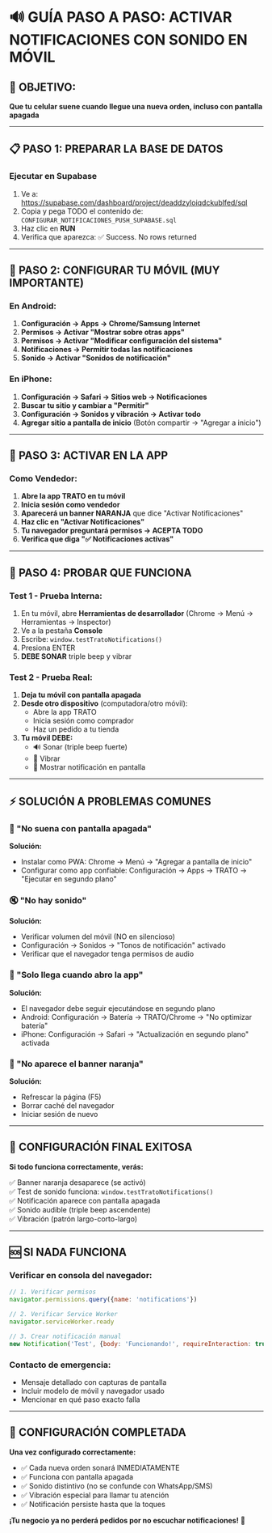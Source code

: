 # 🔊 GUÍA PASO A PASO: ACTIVAR NOTIFICACIONES CON SONIDO EN MÓVIL

## 🎯 OBJETIVO: 
**Que tu celular suene cuando llegue una nueva orden, incluso con pantalla apagada**

---

## 📋 PASO 1: PREPARAR LA BASE DE DATOS

### **Ejecutar en Supabase**
1. Ve a: https://supabase.com/dashboard/project/deaddzyloiqdckublfed/sql
2. Copia y pega TODO el contenido de: `CONFIGURAR_NOTIFICACIONES_PUSH_SUPABASE.sql`
3. Haz clic en **RUN** 
4. Verifica que aparezca: ✅ Success. No rows returned

---

## 📱 PASO 2: CONFIGURAR TU MÓVIL (MUY IMPORTANTE)

### **En Android:**
1. **Configuración → Apps → Chrome/Samsung Internet**
2. **Permisos → Activar "Mostrar sobre otras apps"**
3. **Permisos → Activar "Modificar configuración del sistema"**
4. **Notificaciones → Permitir todas las notificaciones**
5. **Sonido → Activar "Sonidos de notificación"**

### **En iPhone:**
1. **Configuración → Safari → Sitios web → Notificaciones**
2. **Buscar tu sitio y cambiar a "Permitir"**
3. **Configuración → Sonidos y vibración → Activar todo**
4. **Agregar sitio a pantalla de inicio** (Botón compartir → "Agregar a inicio")

---

## 🚀 PASO 3: ACTIVAR EN LA APP

### **Como Vendedor:**
1. **Abre la app TRATO en tu móvil**
2. **Inicia sesión como vendedor**  
3. **Aparecerá un banner NARANJA** que dice "Activar Notificaciones"
4. **Haz clic en "Activar Notificaciones"**
5. **Tu navegador preguntará permisos → ACEPTA TODO**
6. **Verifica que diga "✅ Notificaciones activas"**

---

## 🧪 PASO 4: PROBAR QUE FUNCIONA

### **Test 1 - Prueba Interna:**
1. En tu móvil, abre **Herramientas de desarrollador** (Chrome → Menú → Herramientas → Inspector)
2. Ve a la pestaña **Console**
3. Escribe: `window.testTratoNotifications()`
4. Presiona ENTER
5. **DEBE SONAR** triple beep y vibrar

### **Test 2 - Prueba Real:**
1. **Deja tu móvil con pantalla apagada**
2. **Desde otro dispositivo** (computadora/otro móvil):
   - Abre la app TRATO
   - Inicia sesión como comprador  
   - Haz un pedido a tu tienda
3. **Tu móvil DEBE:**
   - 🔊 Sonar (triple beep fuerte)
   - 📳 Vibrar
   - 📱 Mostrar notificación en pantalla

---

## ⚡ SOLUCIÓN A PROBLEMAS COMUNES

### **🚫 "No suena con pantalla apagada"**
**Solución:**
- Instalar como PWA: Chrome → Menú → "Agregar a pantalla de inicio"
- Configurar como app confiable: Configuración → Apps → TRATO → "Ejecutar en segundo plano"

### **🔇 "No hay sonido"**
**Solución:**
- Verificar volumen del móvil (NO en silencioso)
- Configuración → Sonidos → "Tonos de notificación" activado
- Verificar que el navegador tenga permisos de audio

### **📵 "Solo llega cuando abro la app"**
**Solución:**
- El navegador debe seguir ejecutándose en segundo plano
- Android: Configuración → Batería → TRATO/Chrome → "No optimizar batería"
- iPhone: Configuración → Safari → "Actualización en segundo plano" activada

### **🔔 "No aparece el banner naranja"**
**Solución:**
- Refrescar la página (F5)
- Borrar caché del navegador
- Iniciar sesión de nuevo

---

## 🎉 CONFIGURACIÓN FINAL EXITOSA

**Si todo funciona correctamente, verás:**

✅ Banner naranja desaparece (se activó)  
✅ Test de sonido funciona: `window.testTratoNotifications()`  
✅ Notificación aparece con pantalla apagada  
✅ Sonido audible (triple beep ascendente)  
✅ Vibración (patrón largo-corto-largo)  

---

## 🆘 SI NADA FUNCIONA

### **Verificar en consola del navegador:**
```javascript
// 1. Verificar permisos
navigator.permissions.query({name: 'notifications'})

// 2. Verificar Service Worker  
navigator.serviceWorker.ready

// 3. Crear notificación manual
new Notification('Test', {body: 'Funcionando!', requireInteraction: true})
```

### **Contacto de emergencia:**
- Mensaje detallado con capturas de pantalla
- Incluir modelo de móvil y navegador usado
- Mencionar en qué paso exacto falla

---

## 🚀 CONFIGURACIÓN COMPLETADA

**Una vez configurado correctamente:**
- ✅ Cada nueva orden sonará INMEDIATAMENTE  
- ✅ Funciona con pantalla apagada
- ✅ Sonido distintivo (no se confunde con WhatsApp/SMS)
- ✅ Vibración especial para llamar tu atención
- ✅ Notificación persiste hasta que la toques

**¡Tu negocio ya no perderá pedidos por no escuchar notificaciones!** 🎯
